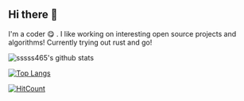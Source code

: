 ## Hi there 👋

I'm a coder 😋 . I like working on interesting open source projects and algorithms! Currently trying out rust and go!

![sssss465's github stats](https://github-readme-stats.vercel.app/api?username=sssss465&show_icons=true&title_color=fff&icon_color=79ff97&theme=dracula)

[![Top Langs](https://github-readme-stats.vercel.app/api/top-langs/?username=sssss465&layout=compact?theme=dracula)](https://github.com/anuraghazra/github-readme-stats)

[![HitCount](http://hits.dwyl.com/sssss465.svg)](http://hits.dwyl.com/sssss465)
<!--
**sssss465/sssss465** is a ✨ _special_ ✨ repository because its `README.md` (this file) appears on your GitHub profile.

Here are some ideas to get you started:

- 🔭 I’m currently working on ...
- 🌱 I’m currently learning ...
- 👯 I’m looking to collaborate on ...
- 🤔 I’m looking for help with ...
- 💬 Ask me about ...
- 📫 How to reach me: ...
- 😄 Pronouns: ...
- ⚡ Fun fact: ...
-->
